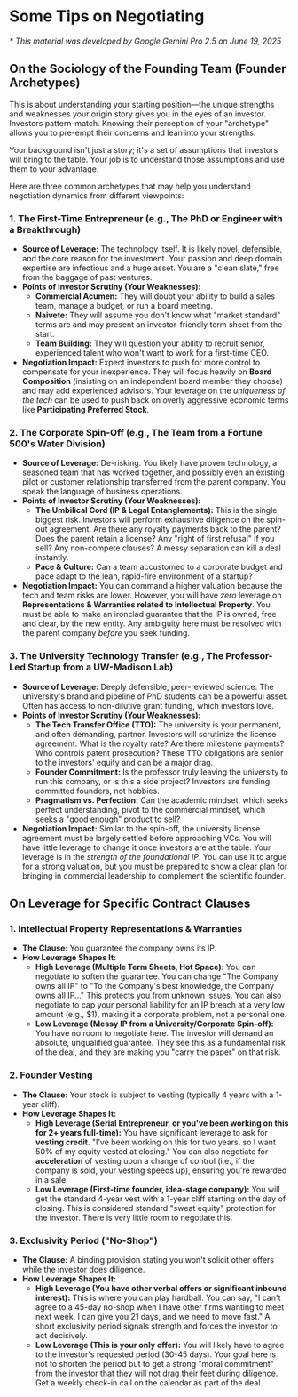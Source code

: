# Some Tips on Negotiating

*\* This material was developed by Google Gemini Pro 2.5 on June 19, 2025*

## On the Sociology of the Founding Team (Founder Archetypes)

This is about understanding your starting position—the unique strengths and weaknesses your origin story gives you in the eyes of an investor. Investors pattern-match. Knowing their perception of your "archetype" allows you to pre-empt their concerns and lean into your strengths.

Your background isn't just a story; it's a set of assumptions that investors will bring to the table. Your job is to understand those assumptions and use them to your advantage.

Here are three common archetypes that may help you understand negotiation dynamics from different viewpoints:

### 1\. The First-Time Entrepreneur (e.g., The PhD or Engineer with a Breakthrough)

* **Source of Leverage:** The technology itself. It is likely novel, defensible, and the core reason for the investment. Your passion and deep domain expertise are infectious and a huge asset. You are a "clean slate," free from the baggage of past ventures.  
* **Points of Investor Scrutiny (Your Weaknesses):**  
  * **Commercial Acumen:** They will doubt your ability to build a sales team, manage a budget, or run a board meeting.  
  * **Naivete:** They will assume you don't know what "market standard" terms are and may present an investor-friendly term sheet from the start.  
  * **Team Building:** They will question your ability to recruit senior, experienced talent who won't want to work for a first-time CEO.  
* **Negotiation Impact:** Expect investors to push for more control to compensate for your inexperience. They will focus heavily on **Board Composition** (insisting on an independent board member they choose) and may add experienced advisors. Your leverage on the *uniqueness of the tech* can be used to push back on overly aggressive economic terms like **Participating Preferred Stock**.

### 2\. The Corporate Spin-Off (e.g., The Team from a Fortune 500's Water Division)

* **Source of Leverage:** De-risking. You likely have proven technology, a seasoned team that has worked together, and possibly even an existing pilot or customer relationship transferred from the parent company. You speak the language of business operations.  
* **Points of Investor Scrutiny (Your Weaknesses):**  
  * **The Umbilical Cord (IP & Legal Entanglements):** This is the single biggest risk. Investors will perform exhaustive diligence on the spin-out agreement. Are there any royalty payments back to the parent? Does the parent retain a license? Any "right of first refusal" if you sell? Any non-compete clauses? A messy separation can kill a deal instantly.  
  * **Pace & Culture:** Can a team accustomed to a corporate budget and pace adapt to the lean, rapid-fire environment of a startup?  
* **Negotiation Impact:** You can command a higher valuation because the tech and team risks are lower. However, you will have *zero* leverage on **Representations & Warranties related to Intellectual Property**. You must be able to make an ironclad guarantee that the IP is owned, free and clear, by the new entity. Any ambiguity here must be resolved with the parent company *before* you seek funding.

### 3\. The University Technology Transfer (e.g., The Professor-Led Startup from a UW-Madison Lab)

* **Source of Leverage:** Deeply defensible, peer-reviewed science. The university's brand and pipeline of PhD students can be a powerful asset. Often has access to non-dilutive grant funding, which investors love.  
* **Points of Investor Scrutiny (Your Weaknesses):**  
  * **The Tech Transfer Office (TTO):** The university is your permanent, and often demanding, partner. Investors will scrutinize the license agreement: What is the royalty rate? Are there milestone payments? Who controls patent prosecution? These TTO obligations are senior to the investors' equity and can be a major drag.  
  * **Founder Commitment:** Is the professor truly leaving the university to run this company, or is this a side project? Investors are funding committed founders, not hobbies.  
  * **Pragmatism vs. Perfection:** Can the academic mindset, which seeks perfect understanding, pivot to the commercial mindset, which seeks a "good enough" product to sell?  
* **Negotiation Impact:** Similar to the spin-off, the university license agreement must be largely settled before approaching VCs. You will have little leverage to change it once investors are at the table. Your leverage is in the *strength of the foundational IP*. You can use it to argue for a strong valuation, but you must be prepared to show a clear plan for bringing in commercial leadership to complement the scientific founder.

## On Leverage for Specific Contract Clauses

### 1\. Intellectual Property Representations & Warranties

* **The Clause:** You guarantee the company owns its IP.  
* **How Leverage Shapes It:**  
  * **High Leverage (Multiple Term Sheets, Hot Space):** You can negotiate to soften the guarantee. You can change "The Company owns all IP" to "To the Company's best knowledge, the Company owns all IP..." This protects you from unknown issues. You can also negotiate to cap your personal liability for an IP breach at a very low amount (e.g., $1), making it a corporate problem, not a personal one.  
  * **Low Leverage (Messy IP from a University/Corporate Spin-off):** You have no room to negotiate here. The investor will demand an absolute, unqualified guarantee. They see this as a fundamental risk of the deal, and they are making you "carry the paper" on that risk.

### 2\. Founder Vesting

* **The Clause:** Your stock is subject to vesting (typically 4 years with a 1-year cliff).  
* **How Leverage Shapes It:**  
  * **High Leverage (Serial Entrepreneur, or you've been working on this for 2+ years full-time):** You have significant leverage to ask for **vesting credit**. "I've been working on this for two years, so I want 50% of my equity vested at closing." You can also negotiate for **acceleration** of vesting upon a change of control (i.e., if the company is sold, your vesting speeds up), ensuring you're rewarded in a sale.  
  * **Low Leverage (First-time founder, idea-stage company):** You will get the standard 4-year vest with a 1-year cliff starting on the day of closing. This is considered standard "sweat equity" protection for the investor. There is very little room to negotiate this.

### 3\. Exclusivity Period ("No-Shop")

* **The Clause:** A binding provision stating you won't solicit other offers while the investor does diligence.  
* **How Leverage Shapes It:**  
  * **High Leverage (You have other verbal offers or significant inbound interest):** This is where you can play hardball. You can say, "I can't agree to a 45-day no-shop when I have other firms wanting to meet next week. I can give you 21 days, and we need to move fast." A short exclusivity period signals strength and forces the investor to act decisively.  
  * **Low Leverage (This is your only offer):** You will likely have to agree to the investor's requested period (30-45 days). Your goal here is not to shorten the period but to get a strong "moral commitment" from the investor that they will not drag their feet during diligence. Get a weekly check-in call on the calendar as part of the deal.
